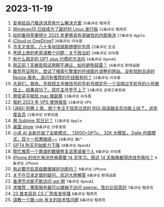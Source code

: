 # 2023-11-19

1. [安卓给自己推送消息有什么解决方案](https://www.v2ex.com/t/993205) `35条评论` `程序员`
1. [Windows10 已经成为了最好的 Linux 发行版](https://www.v2ex.com/t/993189) `31条评论` `程序员`
1. [如何看待苹果预计 2025 年更换具有突破性的内部电池](https://www.v2ex.com/t/993173) `27条评论` `Apple`
1. [iCloud or OneDrive?](https://www.v2ex.com/t/993158) `26条评论` `问与答`
1. [今天才发现，八十多块钱就能随便吃牛肉](https://www.v2ex.com/t/993197) `22条评论` `生活`
1. [考研上岸的老哥请教个问题：关于政治的](https://www.v2ex.com/t/993196) `19条评论` `问与答`
1. [有什么稳定的 GPT plus 付费的方法吗](https://www.v2ex.com/t/993193) `16条评论` `OpenAI`
1. [转正前 1 天被告知试用期不通过，如何避免踩雷？](https://www.v2ex.com/t/993191) `16条评论` `职场话题`
1. [裁剪签证照片，尝试了搜索引擎里的在线图片调整的网站，没有找到合适的 Resize 服务，请问有推荐的在线服务吗？](https://www.v2ex.com/t/993201) `15条评论` `问与答`
1. [大哥们，救命。手贱把主号微信号的手机号绑定在一个没绑过手机号的小号微信上，结果成功了。现在主号登不上了](https://www.v2ex.com/t/993212) `13条评论` `全球工单系统`
1. [用安卓平板给 mac 做副屏](https://www.v2ex.com/t/993209) `13条评论` `问与答`
1. [我的 2023 年 VPS 使用报告](https://www.v2ex.com/t/993204) `13条评论` `VPS`
1. [[送码] 折腾 2 周，那个专注于信息过滤的 RSS 阅读器会员功能上线了，送年度会员](https://www.v2ex.com/t/993230) `12条评论` `分享创造`
1. [用 Sublime 写日记？](https://www.v2ex.com/t/993219) `11条评论` `Apple`
1. [桌面 show](https://www.v2ex.com/t/993222) `10条评论` `分享发现`
1. [小泽 AI 全新升级了全能模式， 13000+GPTs， 32K 大模型， Dalle 作图模式，双十一优惠继续~~](https://www.v2ex.com/t/993172) `10条评论` `推广`
1. [GPT4 昨天开始能力下降](https://www.v2ex.com/t/993163) `10条评论` `OpenAI`
1. [帮忙推荐一个靠谱的数据修复店家或者个人](https://www.v2ex.com/t/993213) `9条评论` `问与答`
1. [iPhone 的优化电池充电需要 14 天学习，那这 14 天每晚都得连线充电吗？](https://www.v2ex.com/t/993181) `9条评论` `iPhone`
1. [有必要开启高级数据保护功能吗？](https://www.v2ex.com/t/993159) `9条评论` `iPhone`
1. [关于在日本定居的疑问，欢迎大佬解答](https://www.v2ex.com/t/993208) `8条评论` `职场话题`
1. [香港节点能不能访问 gpt 啊](https://www.v2ex.com/t/993229) `7条评论` `OpenAI`
1. [求推荐：哪家服务器可以做梯子访问 openai，性价比较高的](https://www.v2ex.com/t/993167) `7条评论` `程序员`
1. [23 普本双非 CS 厂狗发发牢骚](https://www.v2ex.com/t/993242) `6条评论` `程序员`
1. [请教一个跟 cdn 有关的技术性问题](https://www.v2ex.com/t/993214) `6条评论` `程序员`
